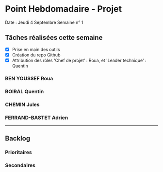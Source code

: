 # Point Hebdomadaire - Projet

Date : Jeudi 4 Septembre
Semaine n° 1

## Tâches réalisées cette semaine

- [x] Prise en main des outils
- [x] Création du repo Github
- [x] Attribution des rôles 'Chef de projet' : Roua, et 'Leader technique' : Quentin

### BEN YOUSSEF Roua

### BOIRAL Quentin

### CHEMIN Jules

### FERRAND-BASTET Adrien

---

## Backlog

### Prioritaires

### Secondaires